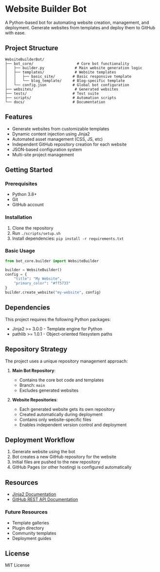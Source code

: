 # Website Builder Bot

A Python-based bot for automating website creation, management, and deployment. Generate websites from templates and deploy them to GitHub with ease.

## Project Structure

```
WebsiteBuilderBot/
├── bot_core/                    # Core bot functionality
│   ├── builder.py              # Main website generation logic
│   ├── templates/              # Website templates
│   │   ├── basic_site/        # Basic responsive template
│   │   └── blog_template/     # Blog-specific template
│   └── config.json            # Global bot configuration
├── websites/                   # Generated websites
├── tests/                     # Test suite
├── scripts/                   # Automation scripts
└── docs/                      # Documentation
```

## Features

- Generate websites from customizable templates
- Dynamic content injection using Jinja2
- Automated asset management (CSS, JS, etc)
- Independent GitHub repository creation for each website
- JSON-based configuration system
- Multi-site project management

## Getting Started

### Prerequisites
- Python 3.8+
- Git
- GitHub account

### Installation
1. Clone the repository
2. Run `./scripts/setup.sh`
3. Install dependencies: `pip install -r requirements.txt`

### Basic Usage
```python
from bot_core.builder import WebsiteBuilder

builder = WebsiteBuilder()
config = {
    "title": "My Website",
    "primary_color": "#ff5733"
}
builder.create_website("my-website", config)
```

## Dependencies

This project requires the following Python packages:
- Jinja2 >= 3.0.0 - Template engine for Python
- pathlib >= 1.0.1 - Object-oriented filesystem paths

## Repository Strategy

The project uses a unique repository management approach:

1. **Main Bot Repository**: 
   - Contains the core bot code and templates
   - Branch: `main`
   - Excludes generated websites

2. **Website Repositories**: 
   - Each generated website gets its own repository
   - Created automatically during deployment
   - Contains only website-specific files
   - Enables independent version control and deployment

## Deployment Workflow

1. Generate website using the bot
2. Bot creates a new GitHub repository for the website
3. Initial files are pushed to the new repository
4. GitHub Pages (or other hosting) is configured automatically

## Resources
- [Jinja2 Documentation](https://jinja.palletsprojects.com/)
- [GitHub REST API Documentation](https://docs.github.com/en/rest)

### Future Resources
- Template galleries
- Plugin directory
- Community templates
- Deployment guides

## License
MIT License

